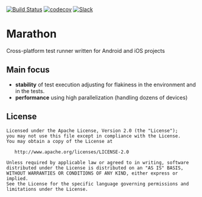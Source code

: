 [![Build Status](https://travis-ci.org/Malinskiy/marathon.svg?branch=develop)](https://travis-ci.org/Malinskiy/marathon)
[![codecov](https://codecov.io/gh/malinskiy/marathon/branch/develop/graph/badge.svg)](https://codecov.io/gh/malinskiy/marathon)
[![Slack](https://img.shields.io/badge/slack-chat-green.svg?logo=slack&longCache=true&style=flat)](https://join.slack.com/t/marathon-test-runner/shared_invite/enQtNTYxMTg4NjQxNjM5LTMzNTVlYmNkNTAwMjI3NzJhMTMzZDVlMWZmNjI5NjAyMzg4YTAwNDAwMDBhYjhkOTg0MGY5OGQ4MjQ5NmEzYWY)

# Marathon
Cross-platform test runner written for Android and iOS projects

## Main focus
- **stability** of test execution adjusting for flakiness in the environment and in the tests. 
- **performance** using high parallelization (handling dozens of devices)

License
-------

    Licensed under the Apache License, Version 2.0 (the "License");
    you may not use this file except in compliance with the License.
    You may obtain a copy of the License at

       http://www.apache.org/licenses/LICENSE-2.0

    Unless required by applicable law or agreed to in writing, software
    distributed under the License is distributed on an "AS IS" BASIS,
    WITHOUT WARRANTIES OR CONDITIONS OF ANY KIND, either express or implied.
    See the License for the specific language governing permissions and
    limitations under the License.
